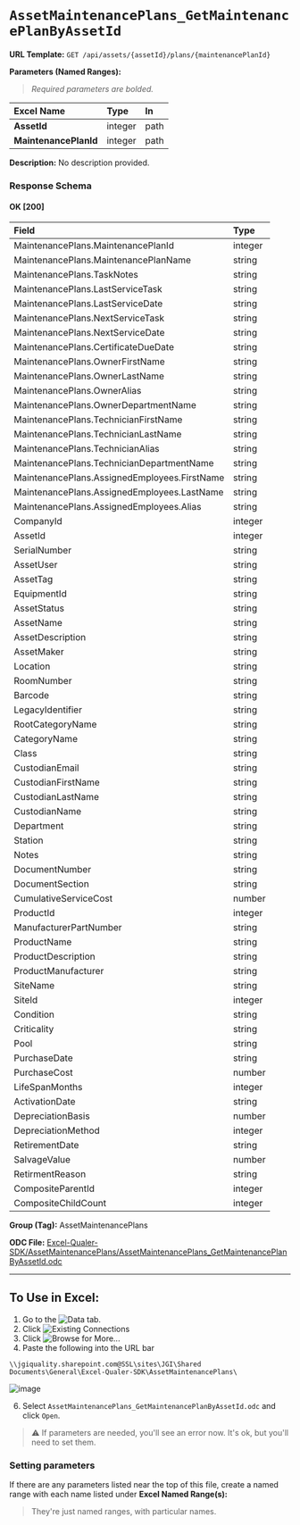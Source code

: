 # `AssetMaintenancePlans_GetMaintenancePlanByAssetId`
> 
    
**URL Template:**
`GET /api/assets/{assetId}/plans/{maintenancePlanId}`

**Parameters (Named Ranges):**

> *Required parameters are bolded.*

| Excel Name            | Type    | In   |
|:----------------------|:--------|:-----|
| **AssetId**           | integer | path |
| **MaintenancePlanId** | integer | path |

**Description:**
No description provided.

### Response Schema

#### OK [200]

| Field                                        | Type    |
|:---------------------------------------------|:--------|
| MaintenancePlans.MaintenancePlanId           | integer |
| MaintenancePlans.MaintenancePlanName         | string  |
| MaintenancePlans.TaskNotes                   | string  |
| MaintenancePlans.LastServiceTask             | string  |
| MaintenancePlans.LastServiceDate             | string  |
| MaintenancePlans.NextServiceTask             | string  |
| MaintenancePlans.NextServiceDate             | string  |
| MaintenancePlans.CertificateDueDate          | string  |
| MaintenancePlans.OwnerFirstName              | string  |
| MaintenancePlans.OwnerLastName               | string  |
| MaintenancePlans.OwnerAlias                  | string  |
| MaintenancePlans.OwnerDepartmentName         | string  |
| MaintenancePlans.TechnicianFirstName         | string  |
| MaintenancePlans.TechnicianLastName          | string  |
| MaintenancePlans.TechnicianAlias             | string  |
| MaintenancePlans.TechnicianDepartmentName    | string  |
| MaintenancePlans.AssignedEmployees.FirstName | string  |
| MaintenancePlans.AssignedEmployees.LastName  | string  |
| MaintenancePlans.AssignedEmployees.Alias     | string  |
| CompanyId                                    | integer |
| AssetId                                      | integer |
| SerialNumber                                 | string  |
| AssetUser                                    | string  |
| AssetTag                                     | string  |
| EquipmentId                                  | string  |
| AssetStatus                                  | string  |
| AssetName                                    | string  |
| AssetDescription                             | string  |
| AssetMaker                                   | string  |
| Location                                     | string  |
| RoomNumber                                   | string  |
| Barcode                                      | string  |
| LegacyIdentifier                             | string  |
| RootCategoryName                             | string  |
| CategoryName                                 | string  |
| Class                                        | string  |
| CustodianEmail                               | string  |
| CustodianFirstName                           | string  |
| CustodianLastName                            | string  |
| CustodianName                                | string  |
| Department                                   | string  |
| Station                                      | string  |
| Notes                                        | string  |
| DocumentNumber                               | string  |
| DocumentSection                              | string  |
| CumulativeServiceCost                        | number  |
| ProductId                                    | integer |
| ManufacturerPartNumber                       | string  |
| ProductName                                  | string  |
| ProductDescription                           | string  |
| ProductManufacturer                          | string  |
| SiteName                                     | string  |
| SiteId                                       | integer |
| Condition                                    | string  |
| Criticality                                  | string  |
| Pool                                         | string  |
| PurchaseDate                                 | string  |
| PurchaseCost                                 | number  |
| LifeSpanMonths                               | integer |
| ActivationDate                               | string  |
| DepreciationBasis                            | number  |
| DepreciationMethod                           | integer |
| RetirementDate                               | string  |
| SalvageValue                                 | number  |
| RetirmentReason                              | string  |
| CompositeParentId                            | integer |
| CompositeChildCount                          | integer |

**Group (Tag):**
AssetMaintenancePlans

**ODC File:**
[Excel-Qualer-SDK/AssetMaintenancePlans/AssetMaintenancePlans_GetMaintenancePlanByAssetId.odc](https://github.com/Johnson-Gage-Inspection-Inc/qualer-sdk-odc/blob/main/Excel-Qualer-SDK/AssetMaintenancePlans/AssetMaintenancePlans_GetMaintenancePlanByAssetId.odc)

---

To Use in Excel:
---

1. Go to the ![`Data`](https://github.com/user-attachments/assets/da437a70-57b3-4c5b-bb01-4910ece19ed1)
 tab.
3. Click ![Existing Connections](https://github.com/user-attachments/assets/a2f1ed67-b2e0-4c23-ac90-68c870e60289)
4. Click ![`Browse for More...`](https://github.com/user-attachments/assets/8e698494-6865-41e7-b6fa-043aea81809a)
5. Paste the following into the URL bar
```
\\jgiquality.sharepoint.com@SSL\sites\JGI\Shared Documents\General\Excel-Qualer-SDK\AssetMaintenancePlans\
```

![image](https://github.com/user-attachments/assets/1e1a8d87-0377-446d-aaf5-d78562991db3)

6. Select `AssetMaintenancePlans_GetMaintenancePlanByAssetId.odc` and click `Open`.

> ⚠️ If parameters are needed, you'll see an error now. It's ok, but you'll need to set them.

### Setting parameters
If there are any parameters listed near the top of this file, create a named range with each name listed under **Excel Named Range(s):**
> They're just named ranges, with particular names.
